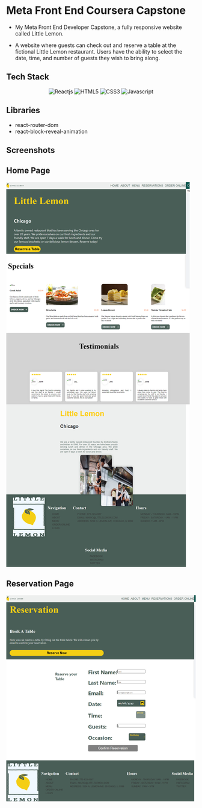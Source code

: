 # Meta Front End Coursera Capstone



- My Meta Front End Developer Capstone, a fully responsive website called Little Lemon.

- A website where guests can check out and reserve a table at the fictional Little Lemon restaurant. Users have the ability to select the date, time, and number of guests they wish to bring along.

## Tech Stack
<p align="center">
    <img src="https://img.shields.io/badge/React-20232A?style=for-the-badge&logo=react&logoColor=61DAFB" alt="Reactjs" />
    <img src="https://img.shields.io/badge/HTML5-E34F26?style=for-the-badge&logo=html5&logoColor=white" alt="HTML5" />
    <img src="https://img.shields.io/badge/CSS3-1572B6?style=for-the-badge&logo=css3&logoColor=white" alt="CSS3" />
    <img src="https://img.shields.io/badge/JavaScript-323330?style=for-the-badge&logo=javascript&logoColor=F7DF1E" alt="Javascript" />
</p>

## Libraries

- react-router-dom
- react-block-reveal-animation
  

## Screenshots



## Home Page

![Homepage](https://github.com/lyokoth/meta-front-end-capstone/blob/master/src/Screenshots/homepage.png)


## Reservation Page


![Reservations](https://github.com/lyokoth/meta-front-end-capstone/blob/master/src/Screenshots/reservations.png)


